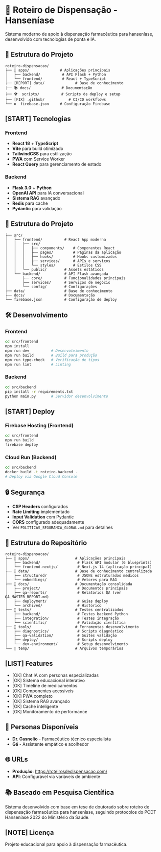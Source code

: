 # 🏥 Roteiro de Dispensação - Hanseníase

Sistema moderno de apoio à dispensação farmacêutica para hanseníase, desenvolvido com tecnologias de ponta e IA.

## 📁 Estrutura do Projeto

```
roteiro-dispensacao/
├── 📱 apps/              # Aplicações principais
│   ├── backend/          # API Flask + Python
│   └── frontend/         # React + TypeScript
├── [REPORT] data/              # Base de conhecimento
├── 📚 docs/              # Documentação
├── 🛠️  scripts/          # Scripts de deploy e setup
├── [FIX] .github/           # CI/CD workflows
└── ⚙️  firebase.json     # Configuração Firebase
```

## [START] Tecnologias

### Frontend
- **React 18** + **TypeScript**
- **Vite** para build otimizado
- **TailwindCSS** para estilização
- **PWA** com Service Worker
- **React Query** para gerenciamento de estado

### Backend
- **Flask 3.0** + **Python**
- **OpenAI API** para IA conversacional
- **Sistema RAG** avançado
- **Redis** para cache
- **Pydantic** para validação

## 📁 Estrutura do Projeto

```
├── src/
│   ├── frontend/          # React App moderna
│   │   ├── src/
│   │   │   ├── components/    # Componentes React
│   │   │   ├── pages/         # Páginas da aplicação
│   │   │   ├── hooks/         # Hooks customizados
│   │   │   ├── services/      # APIs e serviços
│   │   │   └── styles/        # Estilos CSS
│   │   └── public/        # Assets estáticos
│   └── backend/           # API Flask avançada
│       ├── core/          # Funcionalidades principais
│       ├── services/      # Serviços de negócio
│       └── config/        # Configurações
├── data/                  # Base de conhecimento
├── docs/                  # Documentação
└── firebase.json          # Configuração de deploy
```

## 🛠️ Desenvolvimento

### Frontend
```bash
cd src/frontend
npm install
npm run dev          # Desenvolvimento
npm run build        # Build para produção
npm run type-check   # Verificação de tipos
npm run lint         # Linting
```

### Backend
```bash
cd src/backend
pip install -r requirements.txt
python main.py       # Servidor desenvolvimento
```

## [START] Deploy

### Firebase Hosting (Frontend)
```bash
cd src/frontend
npm run build
firebase deploy
```

### Cloud Run (Backend)
```bash
cd src/backend
docker build -t roteiro-backend .
# Deploy via Google Cloud Console
```

## 🔒 Segurança

- **CSP Headers** configurados
- **Rate Limiting** implementado
- **Input Validation** com Pydantic
- **CORS** configurado adequadamente
- Ver `POLITICAS_SEGURANCA_GLOBAL.md` para detalhes

## 📁 Estrutura do Repositório

```
roteiro-dispensacao/
├── 📁 apps/                     # Aplicações principais
│   ├── backend/                 # Flask API modular (6 blueprints)
│   └── frontend-nextjs/         # Next.js 14 (aplicação principal)
├── 📁 data/                     # Base de conhecimento centralizada
│   ├── structured/              # JSONs estruturados médicos
│   └── embeddings/              # Vetores para RAG
├── 📁 docs/                     # Documentação consolidada
│   ├── project/                 # Documentos principais
│   ├── qa-reports/              # Relatórios QA (ver QA_MASTER_REPORT.md)
│   ├── deployment/              # Guias deploy
│   └── archived/                # Histórico
├── 📁 tests/                    # Testes centralizados
│   ├── backend/                 # Testes backend Python
│   ├── integration/             # Testes integração
│   └── scientific/              # Validação científica
├── 📁 tools/                    # Ferramentas desenvolvimento
│   ├── diagnostics/             # Scripts diagnóstico
│   ├── qa-validation/           # Suites validação
│   ├── deploy/                  # Scripts deploy
│   └── dev-environment/         # Setup desenvolvimento
└── 📁 temp/                     # Arquivos temporários
```

## [LIST] Features

- [OK] Chat IA com personas especializadas
- [OK] Sistema educacional interativo
- [OK] Timeline de medicamentos
- [OK] Componentes acessíveis
- [OK] PWA completo
- [OK] Sistema RAG avançado
- [OK] Cache inteligente
- [OK] Monitoramento de performance

## 👥 Personas Disponíveis

- **Dr. Gasnelio** - Farmacêutico técnico especialista
- **Gá** - Assistente empático e acolhedor

## 🌐 URLs

- **Produção**: https://roteirosdedispensacao.com/
- **API**: Configurável via variáveis de ambiente

## 📚 Baseado em Pesquisa Científica

Sistema desenvolvido com base em tese de doutorado sobre roteiro de dispensação farmacêutica para hanseníase, seguindo protocolos do PCDT Hanseníase 2022 do Ministério da Saúde.

## [NOTE] Licença

Projeto educacional para apoio à dispensação farmacêutica.